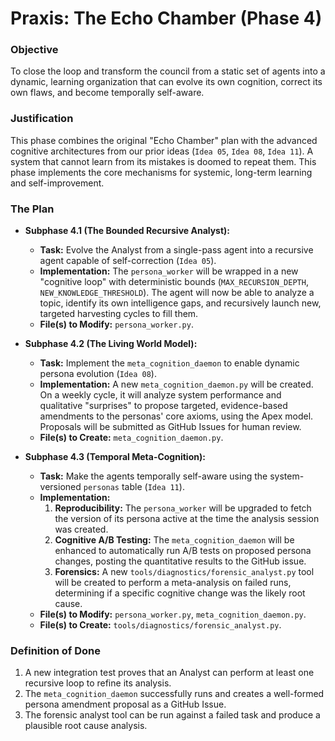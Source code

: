 # Praxis: The Echo Chamber (Phase 4)

### Objective
To close the loop and transform the council from a static set of agents into a dynamic, learning organization that can evolve its own cognition, correct its own flaws, and become temporally self-aware.

### Justification
This phase combines the original "Echo Chamber" plan with the advanced cognitive architectures from our prior ideas (`Idea 05`, `Idea 08`, `Idea 11`). A system that cannot learn from its mistakes is doomed to repeat them. This phase implements the core mechanisms for systemic, long-term learning and self-improvement.

### The Plan

*   **Subphase 4.1 (The Bounded Recursive Analyst):**
    *   **Task:** Evolve the Analyst from a single-pass agent into a recursive agent capable of self-correction (`Idea 05`).
    *   **Implementation:** The `persona_worker` will be wrapped in a new "cognitive loop" with deterministic bounds (`MAX_RECURSION_DEPTH`, `NEW_KNOWLEDGE_THRESHOLD`). The agent will now be able to analyze a topic, identify its own intelligence gaps, and recursively launch new, targeted harvesting cycles to fill them.
    *   **File(s) to Modify:** `persona_worker.py`.

*   **Subphase 4.2 (The Living World Model):**
    *   **Task:** Implement the `meta_cognition_daemon` to enable dynamic persona evolution (`Idea 08`).
    *   **Implementation:** A new `meta_cognition_daemon.py` will be created. On a weekly cycle, it will analyze system performance and qualitative "surprises" to propose targeted, evidence-based amendments to the personas' core axioms, using the Apex model. Proposals will be submitted as GitHub Issues for human review.
    *   **File(s) to Create:** `meta_cognition_daemon.py`.

*   **Subphase 4.3 (Temporal Meta-Cognition):**
    *   **Task:** Make the agents temporally self-aware using the system-versioned `personas` table (`Idea 11`).
    *   **Implementation:**
        1.  **Reproducibility:** The `persona_worker` will be upgraded to fetch the version of its persona active at the time the analysis session was created.
        2.  **Cognitive A/B Testing:** The `meta_cognition_daemon` will be enhanced to automatically run A/B tests on proposed persona changes, posting the quantitative results to the GitHub issue.
        3.  **Forensics:** A new `tools/diagnostics/forensic_analyst.py` tool will be created to perform a meta-analysis on failed runs, determining if a specific cognitive change was the likely root cause.
    *   **File(s) to Modify:** `persona_worker.py`, `meta_cognition_daemon.py`.
    *   **File(s) to Create:** `tools/diagnostics/forensic_analyst.py`.

### Definition of Done
1.  A new integration test proves that an Analyst can perform at least one recursive loop to refine its analysis.
2.  The `meta_cognition_daemon` successfully runs and creates a well-formed persona amendment proposal as a GitHub Issue.
3.  The forensic analyst tool can be run against a failed task and produce a plausible root cause analysis.
